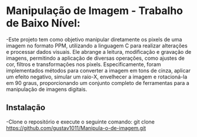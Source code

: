 # Manipulação de Imagem - Trabalho de Baixo Nível:
-Este projeto tem como objetivo manipular diretamente os pixels de uma imagem no formato PPM, utilizando a linguagem C para realizar alterações e processar dados visuais. Ele abrange a leitura, modificação e gravação de imagens, permitindo a aplicação de diversas operações, como ajustes de cor, filtros e transformações nos pixels. Especificamente, foram implementados métodos para converter a imagem em tons de cinza, aplicar um efeito negativo, simular um raio-X, envelhecer a imagem e rotacioná-la em 90 graus, proporcionando um conjunto completo de ferramentas para a manipulação de imagens digitais.

## Instalação
-Clone o repositório e execute o seguinte comando:
git clone https://github.com/gustav1011/Manipula-o-de-imagem.git




